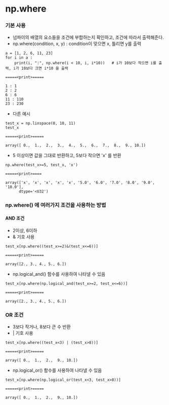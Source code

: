 # np.where

### 기본 사용
- 넘파이의 배열의 요소들을 조건에 부합하는지 확인하고, 조건에 따라서 출력해준다.
- np.where(condition, x, y) : condition이 맞으면 x, 틀리면 y를 출력
```
a = [1, 2, 6, 11, 23]
for i in a :
    print(i, ":", np.where(i < 10, i, i*10))   # i가 10보다 작으면 i를 출력, i가 10보다 크면 i*10 을 출력

=====<print>=====

1 : 1
2 : 2
6 : 6
11 : 110
23 : 230
```

- 다른 예시
```
test_x = np.linspace(0, 10, 11)
test_x

=====<print>=====

array([ 0.,  1.,  2.,  3.,  4.,  5.,  6.,  7.,  8.,  9., 10.])
```
- 5 이상이면 값을 그대로 반환하고, 5보다 작으면 'x' 를 반환
```
np.where(test_x>=5, test_x, 'x')

=====<print>====

array(['x', 'x', 'x', 'x', 'x', '5.0', '6.0', '7.0', '8.0', '9.0', '10.0'],
      dtype='<U32')
```


### np.where() 에 여러가지 조건을 사용하는 방법

#### AND 조건

- 2이상, 6이하
- & 기호 사용
```
test_x[np.where((test_x>=2)&(test_x<=6))]

=====<print>=====

array([2., 3., 4., 5., 6.])
```
- np.logical_and() 함수를 사용하여 나타낼 수 있음
```
test_x[np.where(np.logical_and(test_x>=2, test_x<=6))]

=====<print>=====

array([2., 3., 4., 5., 6.])
```

### OR 조건
- 3보다 작거나, 8보다 큰 수 반환
- | 기호 사용
```
test_x[np.where((test_x<3) | (test_x>8))]

=====<print>=====

array([ 0.,  1.,  2.,  9., 10.])
```
- np.logical_or() 함수를 사용하여 나타낼 수 있음
```
test_x[np.where(np.logical_or(test_x<3, test_x>8))]

=====<print>=====

array([ 0.,  1.,  2.,  9., 10.])
```

